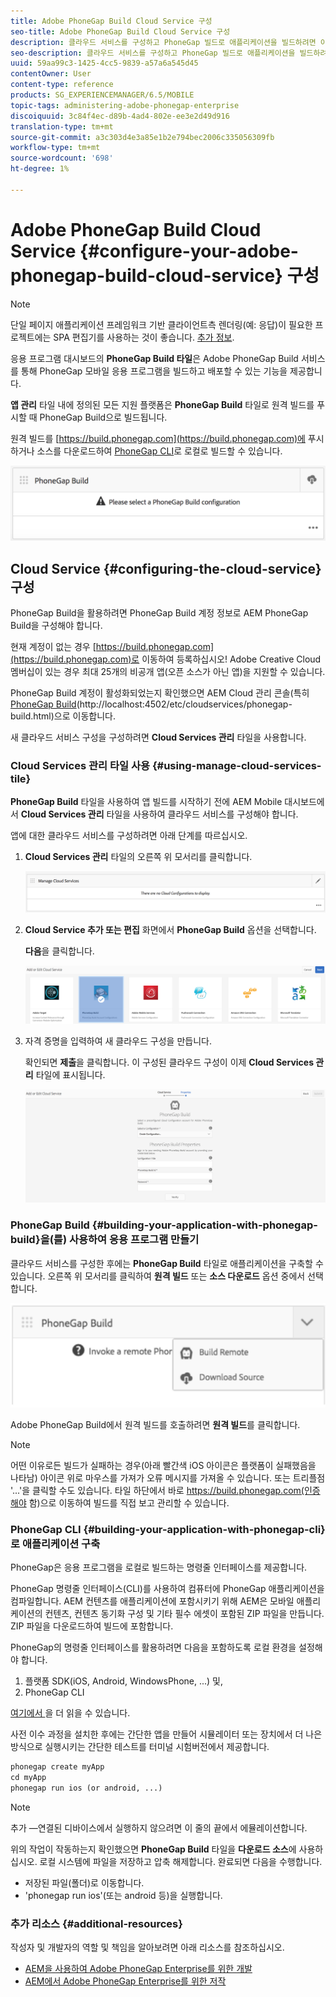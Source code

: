 ```yaml
---
title: Adobe PhoneGap Build Cloud Service 구성
seo-title: Adobe PhoneGap Build Cloud Service 구성
description: 클라우드 서비스를 구성하고 PhoneGap 빌드로 애플리케이션을 빌드하려면 이 페이지를 따르십시오.
seo-description: 클라우드 서비스를 구성하고 PhoneGap 빌드로 애플리케이션을 빌드하려면 이 페이지를 따르십시오.
uuid: 59aa99c3-1425-4cc5-9839-a57a6a545d45
contentOwner: User
content-type: reference
products: SG_EXPERIENCEMANAGER/6.5/MOBILE
topic-tags: administering-adobe-phonegap-enterprise
discoiquuid: 3c84f4ec-d89b-4ad4-802e-ee3e2d49d916
translation-type: tm+mt
source-git-commit: a3c303d4e3a85e1b2e794bec2006c335056309fb
workflow-type: tm+mt
source-wordcount: '698'
ht-degree: 1%

---
```



# Adobe PhoneGap Build Cloud Service {#configure-your-adobe-phonegap-build-cloud-service} 구성

>[!NOTE]
>
>단일 페이지 애플리케이션 프레임워크 기반 클라이언트측 렌더링(예: 응답)이 필요한 프로젝트에는 SPA 편집기를 사용하는 것이 좋습니다. [추가 정보](/help/sites-developing/spa-overview.md).

응용 프로그램 대시보드의 **PhoneGap Build 타일**&#x200B;은 Adobe PhoneGap Build 서비스를 통해 PhoneGap 모바일 응용 프로그램을 빌드하고 배포할 수 있는 기능을 제공합니다.

**앱 관리** 타일 내에 정의된 모든 지원 플랫폼은 **PhoneGap Build** 타일로 원격 빌드를 푸시할 때 PhoneGap Build으로 빌드됩니다.

원격 빌드를 [https://build.phonegap.com](https://build.phonegap.com)에 푸시하거나 소스를 다운로드하여 [PhoneGap CLI](https://docs.phonegap.com/references/phonegap-cli/)로 로컬로 빌드할 수 있습니다.

![PhoneGap Build 타일](assets/chlimage_1-60.png)

## Cloud Service {#configuring-the-cloud-service} 구성

PhoneGap Build을 활용하려면 PhoneGap Build 계정 정보로 AEM PhoneGap Build을 구성해야 합니다.

현재 계정이 없는 경우 [https://build.phonegap.com](https://build.phonegap.com)로 이동하여 등록하십시오! Adobe Creative Cloud 멤버십이 있는 경우 최대 25개의 비공개 앱(오픈 소스가 아닌 앱)을 지원할 수 있습니다.

PhoneGap Build 계정이 활성화되었는지 확인했으면 AEM Cloud 관리 콘솔(특히 [PhoneGap Build](http://localhost:4502/etc/cloudservices/phonegap-build.html)(http://localhost:4502/etc/cloudservices/phonegap-build.html)으로 이동합니다.

새 클라우드 서비스 구성을 구성하려면 **Cloud Services 관리** 타일을 사용합니다.

### Cloud Services 관리 타일 사용 {#using-manage-cloud-services-tile}

**PhoneGap Build** 타일을 사용하여 앱 빌드를 시작하기 전에 AEM Mobile 대시보드에서 **Cloud Services 관리** 타일을 사용하여 클라우드 서비스를 구성해야 합니다.

앱에 대한 클라우드 서비스를 구성하려면 아래 단계를 따르십시오.

1. **Cloud Services 관리** 타일의 오른쪽 위 모서리를 클릭합니다.

   ![chlimage_1-61](assets/chlimage_1-61.png)

1. **Cloud Service 추가 또는 편집** 화면에서 **PhoneGap Build** 옵션을 선택합니다.

   **다음**&#x200B;을 클릭합니다.

   ![chlimage_1-62](assets/chlimage_1-62.png)

1. 자격 증명을 입력하여 새 클라우드 구성을 만듭니다.

   확인되면 **제출**&#x200B;을 클릭합니다. 이 구성된 클라우드 구성이 이제 **Cloud Services 관리** 타일에 표시됩니다.

   ![chlimage_1-63](assets/chlimage_1-63.png)

### PhoneGap Build {#building-your-application-with-phonegap-build}을(를) 사용하여 응용 프로그램 만들기

클라우드 서비스를 구성한 후에는 **PhoneGap Build** 타일로 애플리케이션을 구축할 수 있습니다. 오른쪽 위 모서리를 클릭하여 **원격 빌드** 또는 **소스 다운로드** 옵션 중에서 선택합니다.

![chlimage_1-64](assets/chlimage_1-64.png)

Adobe PhoneGap Build에서 원격 빌드를 호출하려면 **원격 빌드**&#x200B;를 클릭합니다.

>[!NOTE]
>
>어떤 이유로든 빌드가 실패하는 경우(아래 빨간색 iOS 아이콘은 플랫폼이 실패했음을 나타남) 아이콘 위로 마우스를 가져가 오류 메시지를 가져올 수 있습니다. 또는 트리플점 &#39;...&#39;을 클릭할 수도 있습니다. 타일 하단에서 바로 https://build.phonegap.com(인증해야 함)으로 이동하여 빌드를 직접 보고 관리할 수 있습니다.

### PhoneGap CLI {#building-your-application-with-phonegap-cli}로 애플리케이션 구축

PhoneGap은 응용 프로그램을 로컬로 빌드하는 명령줄 인터페이스를 제공합니다.

PhoneGap 명령줄 인터페이스(CLI)를 사용하여 컴퓨터에 PhoneGap 애플리케이션을 컴파일합니다. AEM 컨텐츠를 애플리케이션에 포함시키기 위해 AEM은 모바일 애플리케이션의 컨텐츠, 컨텐츠 동기화 구성 및 기타 필수 에셋이 포함된 ZIP 파일을 만듭니다. ZIP 파일을 다운로드하여 빌드에 포함합니다.

PhoneGap의 명령줄 인터페이스를 활용하려면 다음을 포함하도록 로컬 환경을 설정해야 합니다.

1. 플랫폼 SDK(iOS, Android, WindowsPhone, ...) 및,
1. PhoneGap CLI

[여기에서 ](https://docs.phonegap.com/references/phonegap-cli/)을 더 읽을 수 있습니다.

사전 이수 과정을 설치한 후에는 간단한 앱을 만들어 시뮬레이터 또는 장치에서 더 나은 방식으로 실행시키는 간단한 테스트를 터미널 시험버전에서 제공합니다.

```xml
phonegap create myApp
cd myApp
phonegap run ios (or android, ...)
```

>[!NOTE]
>
>추가 —연결된 디바이스에서 실행하지 않으려면 이 줄의 끝에서 에뮬레이션합니다.

위의 작업이 작동하는지 확인했으면 **PhoneGap Build** 타일을 **다운로드 소스**&#x200B;에 사용하십시오. 로컬 시스템에 파일을 저장하고 압축 해제합니다. 완료되면 다음을 수행합니다.

* 저장된 파일(폴더)로 이동합니다.
* &#39;phonegap run ios&#39;(또는 android 등)을 실행합니다.

### 추가 리소스 {#additional-resources}

작성자 및 개발자의 역할 및 책임을 알아보려면 아래 리소스를 참조하십시오.

* [AEM을 사용하여 Adobe PhoneGap Enterprise를 위한 개발](/help/mobile/developing-in-phonegap.md)
* [AEM에서 Adobe PhoneGap Enterprise를 위한 저작](/help/mobile/phonegap.md)
